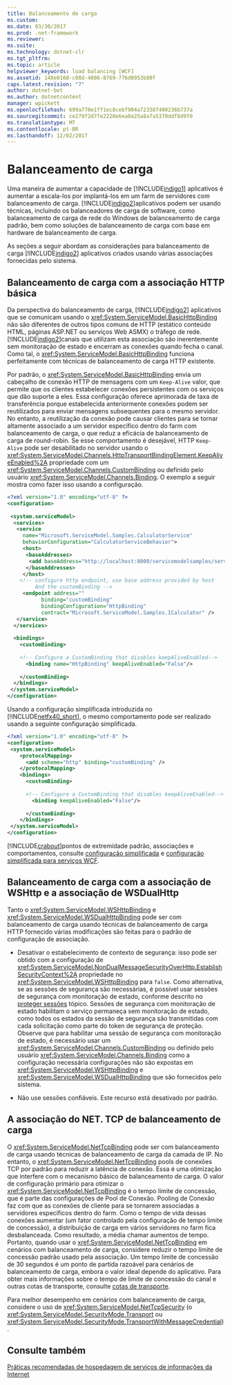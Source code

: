 ```yaml
---
title: Balanceamento de carga
ms.custom: 
ms.date: 03/30/2017
ms.prod: .net-framework
ms.reviewer: 
ms.suite: 
ms.technology: dotnet-clr
ms.tgt_pltfrm: 
ms.topic: article
helpviewer_keywords: load balancing [WCF]
ms.assetid: 148e0168-c08d-4886-8769-776d0953b80f
caps.latest.revision: "7"
author: dotnet-bot
ms.author: dotnetcontent
manager: wpickett
ms.openlocfilehash: 699a770e1ff1ec8cebf904a72338f400236b737a
ms.sourcegitcommit: ce279f2d7fe2220e6ea0a25a8a7a5370ddf8d9f0
ms.translationtype: MT
ms.contentlocale: pt-BR
ms.lasthandoff: 12/02/2017
---
```

# <a name="load-balancing"></a>Balanceamento de carga
Uma maneira de aumentar a capacidade de [!INCLUDE[indigo1](../../../includes/indigo1-md.md)] aplicativos é aumentar a escala-los por implantá-los em um farm de servidores com balanceamento de carga. [!INCLUDE[indigo2](../../../includes/indigo2-md.md)]aplicativos podem ser usando técnicas, incluindo os balanceadores de carga de software, como balanceamento de carga de rede do Windows de balanceamento de carga padrão, bem como soluções de balanceamento de carga com base em hardware de balanceamento de carga.  
  
 As seções a seguir abordam as considerações para balanceamento de carga [!INCLUDE[indigo2](../../../includes/indigo2-md.md)] aplicativos criados usando várias associações fornecidas pelo sistema.  
  
## <a name="load-balancing-with-the-basic-http-binding"></a>Balanceamento de carga com a associação HTTP básica  
 Da perspectiva do balanceamento de carga, [!INCLUDE[indigo2](../../../includes/indigo2-md.md)] aplicativos que se comunicam usando o <xref:System.ServiceModel.BasicHttpBinding> não são diferentes de outros tipos comuns de HTTP (estático conteúdo HTML, páginas ASP.NET ou serviços Web ASMX) o tráfego de rede. [!INCLUDE[indigo2](../../../includes/indigo2-md.md)]canais que utilizam esta associação são inerentemente sem monitoração de estado e encerram as conexões quando fecha o canal. Como tal, o <xref:System.ServiceModel.BasicHttpBinding> funciona perfeitamente com técnicas de balanceamento de carga HTTP existente.  
  
 Por padrão, o <xref:System.ServiceModel.BasicHttpBinding> envia um cabeçalho de conexão HTTP de mensagens com um `Keep-Alive` valor, que permite que os clientes estabelecer conexões persistentes com os serviços que dão suporte a eles. Essa configuração oferece aprimorada de taxa de transferência porque estabelecida anteriormente conexões podem ser reutilizados para enviar mensagens subsequentes para o mesmo servidor. No entanto, a reutilização da conexão pode causar clientes para se tornar altamente associado a um servidor específico dentro do farm com balanceamento de carga, o que reduz a eficácia de balanceamento de carga de round-robin. Se esse comportamento é desejável, HTTP `Keep-Alive` pode ser desabilitado no servidor usando o <xref:System.ServiceModel.Channels.HttpTransportBindingElement.KeepAliveEnabled%2A> propriedade com um <xref:System.ServiceModel.Channels.CustomBinding> ou definido pelo usuário <xref:System.ServiceModel.Channels.Binding>. O exemplo a seguir mostra como fazer isso usando a configuração.  
  
```xml  
<?xml version="1.0" encoding="utf-8" ?>  
<configuration>  
  
 <system.serviceModel>  
  <services>  
   <service   
     name="Microsoft.ServiceModel.Samples.CalculatorService"  
     behaviorConfiguration="CalculatorServiceBehavior">  
     <host>  
      <baseAddresses>  
       <add baseAddress="http://localhost:8000/servicemodelsamples/service"/>  
      </baseAddresses>  
     </host>  
    <!-- configure http endpoint, use base address provided by host  
         And the customBinding -->  
     <endpoint address=""  
           binding="customBinding"  
           bindingConfiguration="HttpBinding"   
           contract="Microsoft.ServiceModel.Samples.ICalculator" />  
   </service>  
  </services>  
  
  <bindings>  
    <customBinding>  
  
    <!-- Configure a CustomBinding that disables keepAliveEnabled-->  
      <binding name="HttpBinding" keepAliveEnabled="False"/>  
  
    </customBinding>  
  </bindings>  
 </system.serviceModel>  
</configuration>  
```  
  
 Usando a configuração simplificada introduzida no [!INCLUDE[netfx40_short](../../../includes/netfx40-short-md.md)], o mesmo comportamento pode ser realizado usando a seguinte configuração simplificada.  
  
```xml  
<?xml version="1.0" encoding="utf-8" ?>  
<configuration>  
 <system.serviceModel>  
    <protocolMapping>  
      <add scheme="http" binding="customBinding" />  
    </protocolMapping>  
    <bindings>  
      <customBinding>  
  
      <!-- Configure a CustomBinding that disables keepAliveEnabled-->  
        <binding keepAliveEnabled="False"/>  
  
      </customBinding>  
    </bindings>  
 </system.serviceModel>  
</configuration>  
```  
  
 [!INCLUDE[crabout](../../../includes/crabout-md.md)]pontos de extremidade padrão, associações e comportamentos, consulte [configuração simplificada](../../../docs/framework/wcf/simplified-configuration.md) e [configuração simplificada para serviços WCF](../../../docs/framework/wcf/samples/simplified-configuration-for-wcf-services.md).  
  
## <a name="load-balancing-with-the-wshttp-binding-and-the-wsdualhttp-binding"></a>Balanceamento de carga com a associação de WSHttp e a associação de WSDualHttp  
 Tanto o <xref:System.ServiceModel.WSHttpBinding> e <xref:System.ServiceModel.WSDualHttpBinding> pode ser com balanceamento de carga usando técnicas de balanceamento de carga HTTP fornecido várias modificações são feitas para o padrão de configuração de associação.  
  
-   Desativar o estabelecimento de contexto de segurança: isso pode ser obtido com a configuração de <xref:System.ServiceModel.NonDualMessageSecurityOverHttp.EstablishSecurityContext%2A> propriedade no <xref:System.ServiceModel.WSHttpBinding> para `false`. Como alternativa, se as sessões de segurança são necessárias, é possível usar sessões de segurança com monitoração de estado, conforme descrito no [proteger sessões](../../../docs/framework/wcf/feature-details/secure-sessions.md) tópico. Sessões de segurança com monitoração de estado habilitam o serviço permaneça sem monitoração de estado, como todos os estados da sessão de segurança são transmitidas com cada solicitação como parte do token de segurança de proteção. Observe que para habilitar uma sessão de segurança com monitoração de estado, é necessário usar um <xref:System.ServiceModel.Channels.CustomBinding> ou definido pelo usuário <xref:System.ServiceModel.Channels.Binding> como a configuração necessária configurações não são expostas em <xref:System.ServiceModel.WSHttpBinding> e <xref:System.ServiceModel.WSDualHttpBinding> que são fornecidos pelo sistema.  
  
-   Não use sessões confiáveis. Este recurso está desativado por padrão.  
  
## <a name="load-balancing-the-nettcp-binding"></a>A associação do NET. TCP de balanceamento de carga  
 O <xref:System.ServiceModel.NetTcpBinding> pode ser com balanceamento de carga usando técnicas de balanceamento de carga da camada de IP. No entanto, o <xref:System.ServiceModel.NetTcpBinding> pools de conexões TCP por padrão para reduzir a latência de conexão. Essa é uma otimização que interfere com o mecanismo básico de balanceamento de carga. O valor de configuração primário para otimizar o <xref:System.ServiceModel.NetTcpBinding> é o tempo limite de concessão, que é parte das configurações de Pool de Conexão. Pooling de Conexão faz com que as conexões de cliente para se tornarem associadas a servidores específicos dentro do farm. Como o tempo de vida dessas conexões aumentar (um fator controlado pela configuração de tempo limite de concessão), a distribuição de carga em vários servidores no farm fica desbalanceada. Como resultado, a média chamar aumentos de tempo. Portanto, quando usar o <xref:System.ServiceModel.NetTcpBinding> em cenários com balanceamento de carga, considere reduzir o tempo limite de concessão padrão usado pela associação. Um tempo limite de concessão de 30 segundos é um ponto de partida razoável para cenários de balanceamento de carga, embora o valor ideal depende do aplicativo. Para obter mais informações sobre o tempo de limite de concessão do canal e outras cotas de transporte, consulte [cotas de transporte](../../../docs/framework/wcf/feature-details/transport-quotas.md).  
  
 Para melhor desempenho em cenários com balanceamento de carga, considere o uso de <xref:System.ServiceModel.NetTcpSecurity> (o <xref:System.ServiceModel.SecurityMode.Transport> ou <xref:System.ServiceModel.SecurityMode.TransportWithMessageCredential>).  
  
## <a name="see-also"></a>Consulte também  
 [Práticas recomendadas de hospedagem de serviços de informações da Internet](../../../docs/framework/wcf/feature-details/internet-information-services-hosting-best-practices.md)
